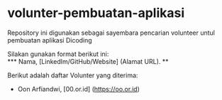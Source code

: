 # volunter-pembuatan-aplikasi
Repository ini digunakan sebagai sayembara pencarian volunteer untul pembuatan aplikasi Dicoding

Silakan gunakan format berikut ini: <br>
**\* Nama, [LinkedIm/GitHub/Website] (Alamat URL). **

Berikut adalah daftar Volunter yang diterima:
* Oon Arfiandwi, [00.or.id] (https://oo.or.id)
